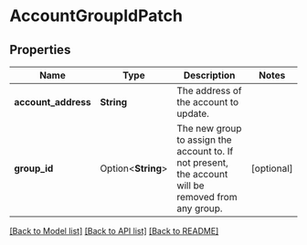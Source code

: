 # AccountGroupIdPatch

## Properties

Name | Type | Description | Notes
------------ | ------------- | ------------- | -------------
**account_address** | **String** | The address of the account to update. | 
**group_id** | Option<**String**> | The new group to assign the account to. If not present, the account will be removed from any group.  | [optional]

[[Back to Model list]](../README.md#documentation-for-models) [[Back to API list]](../README.md#documentation-for-api-endpoints) [[Back to README]](../README.md)


